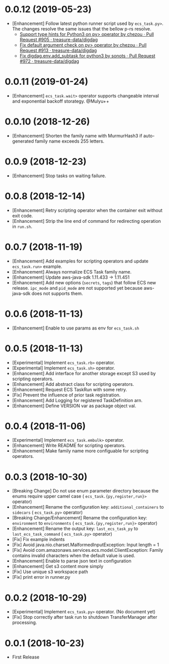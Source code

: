 0.0.12 (2019-05-23)
===================
* [Enhancement] Follow latest python runner script used by `ecs_task.py>`. The changes resolve the same issues that the bellow p-rs resolve.
    * [Support type hints for Python3 on py> operator by chezou · Pull Request \#905 · treasure\-data/digdag](https://github.com/treasure-data/digdag/pull/905)
    * [Fix default argument check on py> operator by chezou · Pull Request \#913 · treasure\-data/digdag](https://github.com/treasure-data/digdag/pull/913)
    * [Fix digdag\.env\.add\_subtask for python3 by sonots · Pull Request \#972 · treasure\-data/digdag](https://github.com/treasure-data/digdag/pull/972)

0.0.11 (2019-01-24)
===================
* [Enhancement] `ecs_task.wait>` operator supports changeable interval and exponential backoff storategy. @Mulyu++

0.0.10 (2018-12-26)
===================
* [Enhancement] Shorten the family name with MurmurHash3 if auto-generated family name exceeds 255 letters.

0.0.9 (2018-12-23)
==================
* [Enhancement] Stop tasks on waiting failure.

0.0.8 (2018-12-14)
==================
* [Enhancement] Retry scripting operator when the container exit without exit code.
* [Enhancement] Strip the line end of command for redirecting operation in `run.sh`.

0.0.7 (2018-11-19)
==================

* [Enhancement] Add examples for scripting operators and update `ecs_task.run>` example.
* [Enhancement] Always normalize ECS Task family name.
* [Enhancement] Update aws-java-sdk 1.11.433 -> 1.11.451
* [Enhancement] Add new options (`secrets`, `tags`) that follow ECS new release. `ipc_mode` and `pid_mode` are not supported yet because aws-java-sdk does not supports them.

0.0.6 (2018-11-13)
==================

* [Enhancement] Enable to use params as env for `ecs_task.sh`

0.0.5 (2018-11-13)
==================

* [Experimental] Implement `ecs_task.rb>` operator.
* [Experimental] Implement `ecs_task.sh>` operator.
* [Enhancement] Add interface for another storage except S3 used by scripting operators.
* [Enhancement] Add abstract class for scripting operators.
* [Enhancement] Request ECS TaskRun with some retry.
* [Fix] Prevent the influence of prior task registration.
* [Enhancement] Add Logging for registered TaskDefinition arn. 
* [Enhancement] Define VERSION var as package object val.

0.0.4 (2018-11-06)
==================

* [Experimental] Implement `ecs_task.embulk>` operator.
* [Enhancement] Write README for scripting operators.
* [Enhancement] Make family name more configuable for scripting operators.

0.0.3 (2018-10-30)
==================

* [Breaking Change] Do not use enum parameter directory because the enums require upper camel case ( `ecs_task.{py,register,run}>` operator)
* [Enhancement] Rename the configuration key: `additional_containers` to `sidecars` ( `ecs_task.py>` operator)
* [Breaking Change/Enhancement] Rename the configuration key: `environment` to `environments` ( `ecs_task.{py,register,run}>` operator)
* [Enhancement] Rename the output key: `last_ecs_task_py` to `last_ecs_task_command` ( `ecs_task.py>` operator)
* [Fix] Fix example indents
* [Fix] Avoid java.nio.charset.MalformedInputException: Input length = 1
* [Fix] Avoid com.amazonaws.services.ecs.model.ClientException: Family contains invalid characters when the default value is used.
* [Enhancement] Enable to parse json text in configuration
* [Enhancement] Get s3 content more simply
* [Fix] Use unique s3 workspace path
* [Fix] print error in runner.py

0.0.2 (2018-10-29)
==================

* [Experimental] Implement `ecs_task.py>` operator. (No document yet)
* [Fix] Stop correctly after task run to shutdown TransferManager after processing.

0.0.1 (2018-10-23)
==================

* First Release
